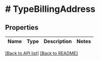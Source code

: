 # # TypeBillingAddress

## Properties

Name | Type | Description | Notes
------------ | ------------- | ------------- | -------------

[[Back to API list]](../../README.md#endpoints) [[Back to README]](../../README.md)
